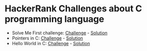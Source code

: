# HackerRank Challenges about C programming language

- Solve Me First challenge: [Challenge](https://www.hackerrank.com/challenges/solve-me-first/problem) - [Solution](https://github.com/monoprosito/hackerrank_challenges/tree/master/C/solve_me_first)
- Pointers in C: [Challenge](https://www.hackerrank.com/challenges/pointer-in-c/problem) - [Solution](https://github.com/monoprosito/hackerrank_challenges/tree/master/C/pointers_in_c)
- Hello World in C: [Challenge](https://www.hackerrank.com/challenges/hello-world-c/problem) - [Solution](https://github.com/monoprosito/hackerrank_challenges/tree/master/C/hello_world)
